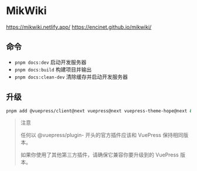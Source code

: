 # MikWiki

https://mikwiki.netlify.app/
https://encinet.github.io/mikwiki/

## 命令

- `pnpm docs:dev` 启动开发服务器
- `pnpm docs:build` 构建项目并输出
- `pnpm docs:clean-dev` 清除缓存并启动开发服务器

## 升级

```sh
pnpm add @vuepress/client@next vuepress@next vuepress-theme-hope@next && pnpm i && pnpm up
```

> 注意
>
> 任何以 @vuepress/plugin- 开头的官方插件应该和 VuePress 保持相同版本。
>
> 如果你使用了其他第三方插件，请确保它兼容你要升级到的 VuePress 版本。
